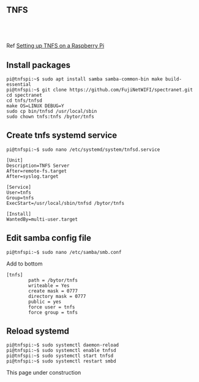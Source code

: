 ## TNFS
## &nbsp;
Ref [Setting up TNFS on a Raspberry Pi](https://github.com/FujiNetWIFI/fujinet-platformio/wiki/Setting-up-TNFS-on-a-Raspberry-Pi)
## Install packages
    pi@tnfspi:~$ sudo apt install samba samba-common-bin make build-essential
    pi@tnfspi:~$ git clone https://github.com/FujiNetWIFI/spectranet.git
    cd spectranet
    cd tnfs/tnfsd
    make OS=LINUX DEBUG=Y
    sudo cp bin/tnfsd /usr/local/sbin
    sudo chown tnfs:tnfs /bytor/tnfs
## Create tnfs systemd service
```
pi@tnfspi:~$ sudo nano /etc/systemd/system/tnfsd.service

[Unit]
Description=TNFS Server
After=remote-fs.target
After=syslog.target

[Service]
User=tnfs
Group=tnfs
ExecStart=/usr/local/sbin/tnfsd /bytor/tnfs

[Install]
WantedBy=multi-user.target
```
## Edit samba config file
    pi@tnfspi:~$ sudo nano /etc/samba/smb.conf
Add to bottom
```
[tnfs]
        path = /bytor/tnfs
        writeable = Yes
        create mask = 0777
        directory mask = 0777
        public = yes
        force user = tnfs
        force group = tnfs

```
## Reload systemd
```
pi@tnfspi:~$ sudo systemctl daemon-reload
pi@tnfspi:~$ sudo systemctl enable tnfsd
pi@tnfspi:~$ sudo systemctl start tnfsd
pi@tnfspi:~$ sudo systemctl restart smbd

```
This page under construction